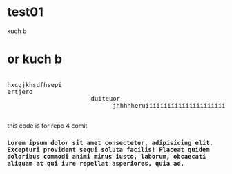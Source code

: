 # test01
kuch b 
<br> 
<h1>or kuch b</h1>
<pre> 
hxcgjkhsdfhsepi
ertjero
                       duiteuor
                             jhhhhheruiiiiiiiiiiiiiiiiiiiiiii

</pre>
<p>
  this code is for repo 4 comit 
</p>
<h3>

    Lorem ipsum dolor sit amet consectetur, adipisicing elit. Excepturi provident sequi soluta facilis! Placeat quidem doloribus commodi animi minus iusto, laborum, obcaecati aliquam at qui iure repellat asperiores, quia ad.

 </h3>

